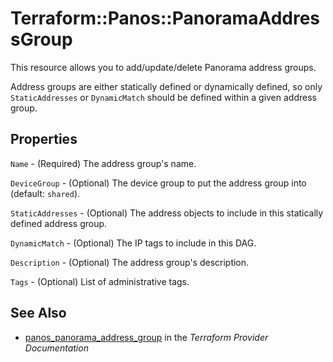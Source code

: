 # Terraform::Panos::PanoramaAddressGroup

This resource allows you to add/update/delete Panorama address groups.

Address groups are either statically defined or dynamically defined, so only
`StaticAddresses` or `DynamicMatch` should be defined within a given address
group.

## Properties

`Name` - (Required) The address group's name.

`DeviceGroup` - (Optional) The device group to put the address group into
(default: `shared`).

`StaticAddresses` - (Optional) The address objects to include in this
statically defined address group.

`DynamicMatch` - (Optional) The IP tags to include in this DAG.

`Description` - (Optional) The address group's description.

`Tags` - (Optional) List of administrative tags.


## See Also

* [panos_panorama_address_group](https://www.terraform.io/docs/providers/panos/r/panorama_address_group.html) in the _Terraform Provider Documentation_